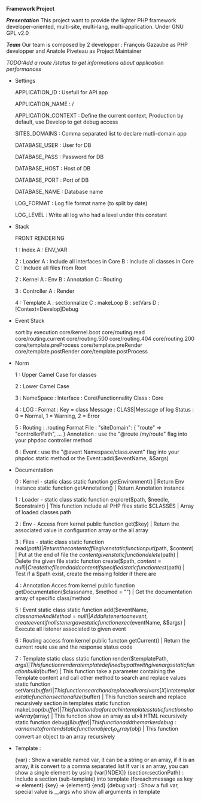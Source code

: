 **Framework Project**

***Presentation***
This project want to provide the lighter PHP framework developer-oriented, multi-site, multi-lang, multi-application. Under GNU GPL v2.0

***Team***
Our team is composed by 2 developper : François Gazaube as PHP developper and Anatole Piveteau as Project Maintainer 

*TODO:Add a route /status to get informations about application performances* 

* Settings


    APPLICATION_ID : Usefull for API app
    
    APPLICATION_NAME : /
    
    APPLICATION_CONTEXT : Define the current context, Production by default, use Develop to get debug access
    
    SITES_DOMAINS : Comma separated list to declare mutli-domain app
    
    DATABASE_USER : User for DB
    
    DATABASE_PASS : Password for DB
    
    DATABASE_HOST : Host of DB
    
    DATABASE_PORT : Port of DB
    
    DATABASE_NAME : Database name
    
    LOG_FORMAT : Log file format name (to split by date)
    
    LOG_LEVEL : Write all log who had a level under this constant
    
    

* Stack 
    
    
    FRONT RENDERING
    
    1 : Index
        A : ENV_VAR
        
    2 : Loader
        A : Include all interfaces in Core
        B : Include all classes in Core
        C : Include all files from Root
    
    2 : Kernel
        A : Env
        B : Annotation
        C : Routing
        
    3 : Controller
        A : Render
        
    4 : Template
        A : sectionnalize
        C : makeLoop
        B : setVars
        D : [Context=Develop]Debug
    
* Event Stack


    sort by execution
    core/kernel.boot
    core/routing.read
    core/routing.current
        core/routing.500
        core/routing.404
        core/routing.200
    core/template.preProcess
    core/template.preRender
    core/template.postRender
    core/template.postProcess
    
* Norm


    1 : Upper Camel Case for classes
    
    2 : Lower Camel Case
    
    3 : NameSpace :
        Interface : Core\Functionnality
        Class : Core
        
    4 : LOG :
        Format : 
            Key = class
            Message : CLASS|Message of log
            Status : 0 = Normal, 1 = Warning, 2 = Error
        
    5 : Routing :
        .routing Format File : 
            "siteDomain": {
                "route" => "controllerPath",
                ...
            }
        Annotation :
            use the "@route /my/route" flag into your phpdoc controller method
            
    6 : Event :
         use the "@event Namespace/class.event" flag into your phpdoc static method or the Event::add($eventName, &$args)

* Documentation


    0 : Kernel -
        static class
        static function getEnvironment() | Return Env instance
        static function getAnnotation() | Return Annotation instance

    1 : Loader -
        static class
        static function explore($path, $needle, $constraint) | This function include all PHP files
        static $CLASSES | Array of loaded classes path
        
    2 : Env -
        Access from kernel
        public function get($key) | Return the associated value in configuration array or the all array
        
    3 : Files -
        static class
        static function read($path) | Return the content of file given
        static function put($path, $content) | Put at the end of file the $content given
        static function delete($path) | Delete the given file
        static function create($path, $content = null) | Create the file and add content if specified
        static function test($path) | Test if a $path exist, create the missing folder if there are
        
    4 : Annotation
        Acces from kernel
        public function getDocumentation($classname, $method = "") | Get the documentation array of specific class/method
        
    5 : Event
        static class
        static function add($eventName, $classnameAndMethod = null) | Add a listener to an event, create event if no listener gave
        static function exec($eventName, &$args) | Execute all listener associated to given event
        
    6 : Routing
        access from kernel
        public functon getCurrent() | Return the current route use and the response status code
        
    7 : Template
        static class
        static function render($templatePath, $args) | This function render a template defined by path with given args
        static function build($buffer) | This function take a parameter containing the Template content and call other method to search and replace values
        static function setVars($buffer) | This function search and replace all {vars}/{vars[X]} into template
        static function sectionalize($buffer) | This function search and replace recursively section in templates
        static function makeLoop($buffer) | This function do a foreach in templates
        static function showArray($array) | This function show an array as ul>li HTML recursively
        static function debug(&$buffer) | This function add the marker {debug:varname} to frontend
        static function object_to_array($obj) | This function convert an object to an array recursively
        
        
* Template :

    
    {var} : Show a variable named var, it can be a string or an array, if it is an array, it is convert to a comma separated list
            If var is an array, you can show a single element by using {var[INDEX]}
    {section:sectionPath} : Include a section (sub-template) into template
    {foreach:message as key => element}
        {key} => {element}
    {end}
    {debug:var} : Show a full var, special value is __args who show all arguments in template

    